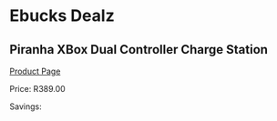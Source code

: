 
# Ebucks Dealz
## Piranha XBox Dual Controller Charge Station
[Product Page](https://www.ebucks.com/web/shop/productSelected.do?prodId=1232238311&catId=365757697)

Price: R389.00

Savings: 


	